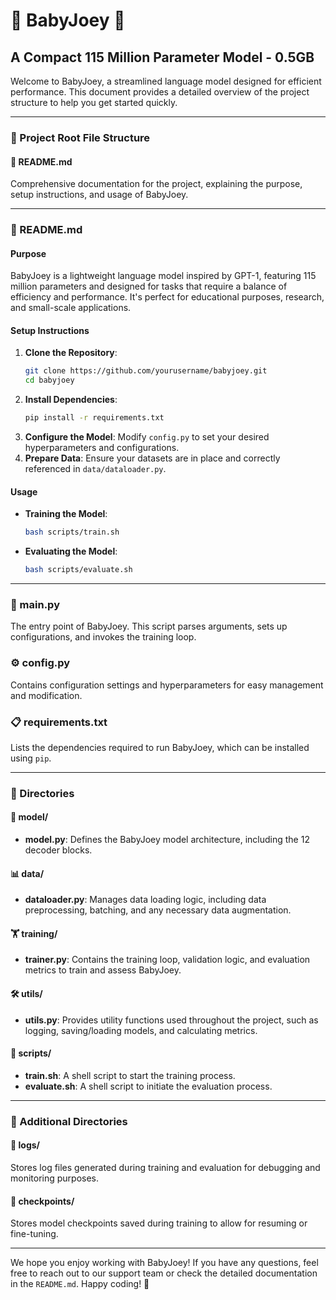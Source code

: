 # 🌟 BabyJoey 🌟

## A Compact 115 Million Parameter Model - 0.5GB

Welcome to BabyJoey, a streamlined language model designed for efficient performance. This document provides a detailed overview of the project structure to help you get started quickly.

---

### 📂 Project Root File Structure

#### 📝 README.md
Comprehensive documentation for the project, explaining the purpose, setup instructions, and usage of BabyJoey.

---

### 📝 README.md

#### Purpose
BabyJoey is a lightweight language model inspired by GPT-1, featuring 115 million parameters and designed for tasks that require a balance of efficiency and performance. It's perfect for educational purposes, research, and small-scale applications.

#### Setup Instructions
1. **Clone the Repository**:
    ```bash
    git clone https://github.com/yourusername/babyjoey.git
    cd babyjoey
    ```
2. **Install Dependencies**:
    ```bash
    pip install -r requirements.txt
    ```
3. **Configure the Model**:
    Modify `config.py` to set your desired hyperparameters and configurations.
4. **Prepare Data**:
    Ensure your datasets are in place and correctly referenced in `data/dataloader.py`.

#### Usage
- **Training the Model**:
    ```bash
    bash scripts/train.sh
    ```
- **Evaluating the Model**:
    ```bash
    bash scripts/evaluate.sh
    ```

---

### 🚀 main.py
The entry point of BabyJoey. This script parses arguments, sets up configurations, and invokes the training loop.

### ⚙️ config.py
Contains configuration settings and hyperparameters for easy management and modification.

### 📋 requirements.txt
Lists the dependencies required to run BabyJoey, which can be installed using `pip`.

---

### 📁 Directories

#### 🧠 model/
- **model.py**: Defines the BabyJoey model architecture, including the 12 decoder blocks.

#### 📊 data/
- **dataloader.py**: Manages data loading logic, including data preprocessing, batching, and any necessary data augmentation.

#### 🏋️ training/
- **trainer.py**: Contains the training loop, validation logic, and evaluation metrics to train and assess BabyJoey.

#### 🛠️ utils/
- **utils.py**: Provides utility functions used throughout the project, such as logging, saving/loading models, and calculating metrics.

#### 📜 scripts/
- **train.sh**: A shell script to start the training process.
- **evaluate.sh**: A shell script to initiate the evaluation process.

---

### 📂 Additional Directories

#### 📑 logs/
Stores log files generated during training and evaluation for debugging and monitoring purposes.

#### 💾 checkpoints/
Stores model checkpoints saved during training to allow for resuming or fine-tuning.

---

We hope you enjoy working with BabyJoey! If you have any questions, feel free to reach out to our support team or check the detailed documentation in the `README.md`. Happy coding! 🚀
